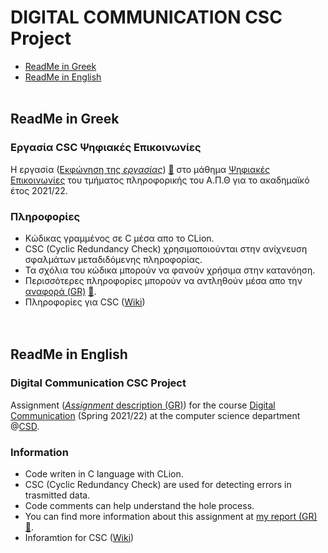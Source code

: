 # DIGITAL COMMUNICATION CSC Project

- [ReadMe in Greek](https://github.com/tsingi-chris/CSC/blob/master/README.md#readme-in-greek)
- [ReadMe in English](https://github.com/tsingi-chris/CSC/blob/master/README.md#readme-in-english)
<br /><br />
## ReadMe in Greek

### Εργασία CSC Ψηφιακές Επικοινωνίες 
H εργασία ([Εκφώνηση της *εργασίας*](https://github.com/tsingi-chris/CSC/blob/master/DC-PROJECT-2021-2022.pdf)) [💾](https://github.com/tsingi-chris/CSC/raw/master/DC-PROJECT-2021-2022.pdf) στο μάθημα [Ψηφιακές Επικοινωνίες](https://elearning.auth.gr/course/view.php?id=4101) του τμήματος πληροφορικής του Α.Π.Θ για το ακαδημαϊκό έτος 2021/22. <br/>

### Πληροφορίες
- Κώδικας γραμμένος σε C μέσα απο το CLion.
- CSC (Cyclic Redundancy Check) χρησιμοποιούνται στην ανίχνευση σφαλμάτων μεταδιδόμενης πληροφορίας.
- Τα σχόλια του κώδικα μπορούν να φανούν χρήσιμα στην κατανόηση.
- Περισσότερες πληροφορίες μπορούν να αντληθούν μέσα απο την [αναφορά (GR)](https://github.com/tsingi-chris/CSC/blob/master/DC-PROJECT-2021-2022.pdf) [💾](https://github.com/tsingi-chris/CSC/raw/master/DC-CSC%20REPORT.pdf).
- Πληροφορίες για CSC ([Wiki](https://en.wikipedia.org/wiki/Cyclic_redundancy_check))
<br /> <br /> <br />

## ReadMe in English

### Digital Communication CSC Project
Assignment ([*Assignment* description (GR)](https://github.com/tsingi-chris/CSC/raw/master/DC-PROJECT-2021-2022.pdf)) for the course [Digital Communication](https://elearning.auth.gr/course/view.php?id=4101) (Spring 2021/22) at the computer science department @[CSD](https://www.csd.auth.gr/en/).

### Information
- Code writen in C language with CLion.
- CSC (Cyclic Redundancy Check) are used for detecting errors in trasmitted data.
- Code comments can help understand the hole process.
- You can find more information about this assignment at [my report (GR)](https://github.com/tsingi-chris/CSC/blob/master/DC-PROJECT-2021-2022.pdf) [💾](https://github.com/tsingi-chris/CSC/raw/master/DC-CSC%20REPORT.pdf).
- Inforamtion for CSC ([Wiki](https://en.wikipedia.org/wiki/Cyclic_redundancy_check))
